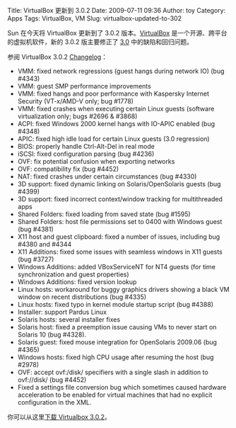 Title: VirtualBox 更新到 3.0.2
Date: 2009-07-11 09:36
Author: toy
Category: Apps
Tags: VirtualBox, VM
Slug: virtualbox-updated-to-302

Sun 在今天将 VirtualBox 更新到了 3.0.2
版本。[VirtualBox](http://linuxtoy.org/archives/virtualbox.html)
是一个开源、跨平台的虚拟机软件，新的 3.0.2 版主要修正了
[3.0](http://linuxtoy.org/archives/virtualbox-30-released.html)
中的缺陷和回归问题。

参阅 VirtualBox 3.0.2
[Changelog](http://www.virtualbox.org/wiki/Changelog)：

* VMM: fixed network regressions (guest hangs during network IO) (bug
#4343)  
* VMM: guest SMP performance improvements  
* VMM: fixed hangs and poor performance with Kaspersky Internet
Security (VT-x/AMD-V only; bug #1778)  
* VMM: fixed crashes when executing certain Linux guests (software
virtualization only; bugs #2696 & #3868)  
* ACPI: fixed Windows 2000 kernel hangs with IO-APIC enabled (bug
#4348)  
* APIC: fixed high idle load for certain Linux guests (3.0
regression)  
* BIOS: properly handle Ctrl-Alt-Del in real mode  
* iSCSI: fixed configuration parsing (bug #4236)  
* OVF: fix potential confusion when exporting networks  
* OVF: compatibility fix (bug #4452)  
* NAT: fixed crashes under certain circumstances (bug #4330)  
* 3D support: fixed dynamic linking on Solaris/OpenSolaris guests (bug
#4399)  
* 3D support: fixed incorrect context/window tracking for
multithreaded apps  
* Shared Folders: fixed loading from saved state (bug #1595)  
* Shared Folders: host file permissions set to 0400 with Windows guest
(bug #4381)  
* X11 host and guest clipboard: fixed a number of issues, including
bug #4380 and #4344  
* X11 Additions: fixed some issues with seamless windows in X11 guests
(bug #3727)  
* Windows Additions: added VBoxServiceNT for NT4 guests (for time
synchronization and guest properties)  
* Windows Additions: fixed version lookup  
* Linux hosts: workaround for buggy graphics drivers showing a black
VM window on recent distributions (bug #4335)  
* Linux hosts: fixed typo in kernel module startup script (bug
#4388)  
* Installer: support Pardus Linux  
* Solaris hosts: several installer fixes  
* Solaris host: fixed a preemption issue causing VMs to never start on
Solaris 10 (bug #4328).  
* Solaris guest: fixed mouse integration for OpenSolaris 2009.06 (bug
#4365)  
* Windows hosts: fixed high CPU usage after resuming the host (bug
#2978)  
* OVF: accept ovf:/disk/ specifiers with a single slash in addition to
ovf://disk/ (bug #4452)  
* Fixed a settings file conversion bug which sometimes caused hardware
acceleration to be enabled for virtual machines that had no explicit
configuration in the XML.

你可以从这里[下载 Virtualbox
3.0.2](http://download.virtualbox.org/virtualbox/3.0.2/)。
